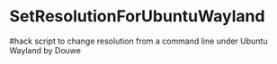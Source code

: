# SetResolutionForUbuntuWayland
#hack script to change resolution from a command line under Ubuntu Wayland by Douwe
